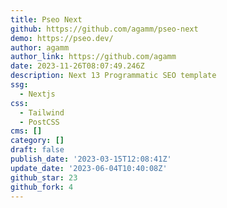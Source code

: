 ```yaml
---
title: Pseo Next
github: https://github.com/agamm/pseo-next
demo: https://pseo.dev/
author: agamm
author_link: https://github.com/agamm
date: 2023-11-26T08:07:49.246Z
description: Next 13 Programmatic SEO template
ssg:
  - Nextjs
css:
  - Tailwind
  - PostCSS
cms: []
category: []
draft: false
publish_date: '2023-03-15T12:08:41Z'
update_date: '2023-06-04T10:40:08Z'
github_star: 23
github_fork: 4
---
```

